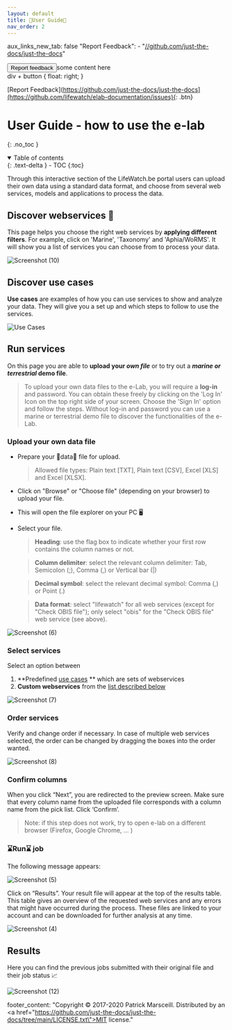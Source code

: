 ```yaml
---
layout: default
title: 🧭User Guide🧭
nav_order: 2
---
```

aux_links_new_tab: false
"Report Feedback":
    - "[//github.com/just-the-docs/just-the-docs](https://github.com/lifewatch/elab-documentation/issues)"

<div><button>Report feedback</button>some content here</div>
div + button {
float: right;
}

[Report Feedback](https://github.com/just-the-docs/just-the-docs](https://github.com/lifewatch/elab-documentation/issues){: .btn}

# User Guide - how to use the e-lab
{: .no_toc }


<details open markdown="block">
<summary>
    Table of contents
</summary>
  {: .text-delta }
- TOC
{:toc}
</details>

Through this interactive section of the LifeWatch.be portal users can upload their own data using a standard data format, and choose from several web services, models and applications to process the data.

## Discover webservices 🧭
This page helps you choose the right web services by **applying different filters**. For example, click on 'Marine', 'Taxonomy' and 'Aphia/WoRMS'. It will show you a list of services you can choose from to process your data.

![Screenshot (10)](https://github.com/lifewatch/elab-documentation/assets/144227108/e509df40-7c61-4495-8f90-04427a69eae9)

## Discover use cases 
**Use cases** are examples of how you can use services to show and analyze your data. They will give you a set up and which steps to follow to use the services. 

![Use Cases](https://github.com/lifewatch/elab-documentation/assets/144227108/f32be554-cf11-4da3-a947-7d7ad4e8fb7d)

## Run services 
On this page you are able to **upload your _own file_** or to try out a **_marine or terrestrial_ demo file**. 

> To upload your own data files to the e-Lab, you will require a **log-in** and password. You can obtain these freely by clicking on the 'Log In' Icon on the top right side of your screen. Choose the 'Sign In' option and follow the steps. Without log-in and password you can use a marine or terrestrial demo file to discover the functionalities of the e-Lab.

### Upload your own data file

- Prepare your 🌌data🌌 file for upload.
  > Allowed file types: Plain text [TXT], Plain text [CSV], Excel [XLS] and Excel [XLSX].

- Click on "Browse" or "Choose file" (depending on your browser) to upload your file.
- This will open the file explorer on your PC 🖥️
- Select your file.

  > **Heading**: use the flag box to indicate whether your first row contains the column names or not.

  > **Column delimiter**: select the relevant column delimiter: Tab, Semicolon (;), Comma (,) or Vertical bar (|)

  > **Decimal symbol**: select the relevant decimal symbol: Comma (,) or Point (.)

  > **Data format**: select "lifewatch" for all web services (except for "Check OBIS file"); only select "obis" for the "Check OBIS file" web service (see above).

![Screenshot (6)](https://github.com/lifewatch/elab-documentation/assets/144227108/273dde5d-084f-4059-89c4-64281f452c53)

### Select services

Select an option between 
1. **Predefined [use cases](../docs/use-cases.md) ** which are sets of webservices
1. **Custom webservices** from the [list described below](../docs/web-service-description.md)

![Screenshot (7)](https://github.com/lifewatch/elab-documentation/assets/144227108/4bb31e03-0ce8-43c5-a32c-dcfe1676e2c9)

### Order services 
Verify and change order if necessary. In case of multiple web services selected, the order can be changed by dragging the boxes into the order wanted. 

![Screenshot (8)](https://github.com/lifewatch/elab-documentation/assets/144227108/85d1cc81-cadf-44e4-8834-e2d8bec183e1)


### Confirm columns
When you click “Next”, you are redirected to the preview screen. Make sure that every column name from the uploaded file corresponds with a column name from the pick list. Click ‘Confirm’.

> Note: if this step does not work, try to open e-lab on a different browser (Firefox, Google Chrome, … )

### ⌛Run⌛ job
The following message appears:

![Screenshot (5)](https://github.com/lifewatch/elab-documentation/assets/144227108/df11342e-03f8-47df-b2da-976f4f827bdb)

Click on “Results”. Your result file will appear at the top of the results table. This table gives an overview of the requested web services and any errors that might have occurred during the process. These files are linked to your account and can be downloaded for further analysis at any time. 

![Screenshot (4)](https://github.com/lifewatch/elab-documentation/assets/144227108/b88f6fd3-ce8e-47f0-b3d6-83f5f0262904)

## Results 
Here you can find the previous jobs submitted with their original file and their job status 📈

![Screenshot (12)](https://github.com/lifewatch/elab-documentation/assets/144227108/19e7cbe0-b797-43e8-839b-0f3c16cedf28)

footer_content: "Copyright &copy; 2017-2020 Patrick Marsceill. Distributed by an <a href=\"https://github.com/just-the-docs/just-the-docs/tree/main/LICENSE.txt\">MIT license.</a>"
